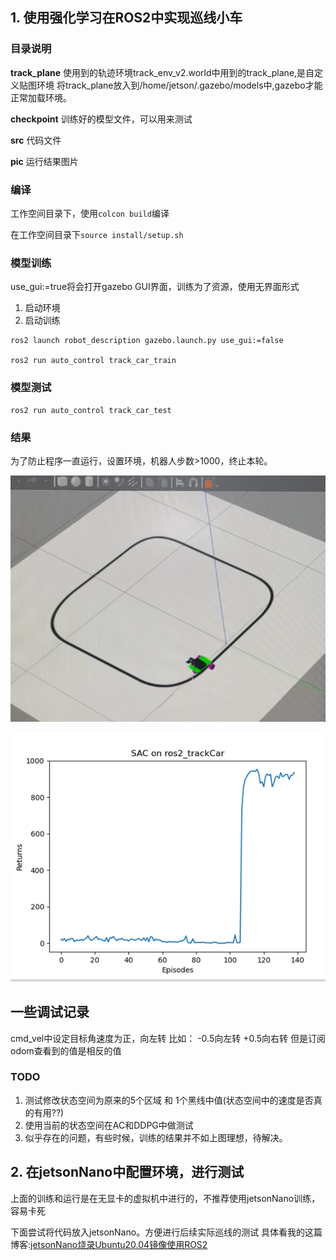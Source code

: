 
## 1. 使用强化学习在ROS2中实现巡线小车

### 目录说明

**track_plane**
使用到的轨迹环境track_env_v2.world中用到的track_plane,是自定义贴图环境
将track_plane放入到/home/jetson/.gazebo/models中,gazebo才能正常加载环境。

**checkpoint**
训练好的模型文件，可以用来测试

**src**
代码文件

**pic**
运行结果图片


### 编译
工作空间目录下，使用`colcon build`编译


在工作空间目录下`source install/setup.sh`

### 模型训练
use_gui:=true将会打开gazebo GUI界面，训练为了资源，使用无界面形式

1. 启动环境
2. 启动训练
```
ros2 launch robot_description gazebo.launch.py use_gui:=false

ros2 run auto_control track_car_train
```

### 模型测试
```
ros2 run auto_control track_car_test
```

### 结果

为了防止程序一直运行，设置环境，机器人步数>1000，终止本轮。

![环境](pic/env.png)


![奖励曲线](pic/sac_track_car.png)


## 一些调试记录

cmd_vel中设定目标角速度为正，向左转
比如：
-0.5向左转
+0.5向右转
但是订阅odom查看到的值是相反的值


### TODO
1. 测试修改状态空间为原来的5个区域 和 1个黑线中值(状态空间中的速度是否真的有用??)
2. 使用当前的状态空间在AC和DDPG中做测试
3. 似乎存在的问题，有些时候，训练的结果并不如上图理想，待解决。


## 2. 在jetsonNano中配置环境，进行测试
上面的训练和运行是在无显卡的虚拟机中进行的，不推荐使用jetsonNano训练，容易卡死

下面尝试将代码放入jetsonNano。方便进行后续实际巡线的测试
具体看我的这篇博客:[jetsonNano烧录Ubuntu20.04镜像使用ROS2](https://blog.csdn.net/shuiyihang0981/article/details/141717463)
